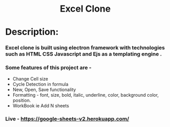<h1 align="center">
  Excel Clone
</h1>

# Description:

### Excel clone is built using electron framework with technologies such as HTML CSS Javascript and Ejs as a templating engine .
### Some features of this project are -
- Change Cell size
- Cycle Detection in formula
- New, Open, Save functionality
- Formatting - font, size, bold, italic, underline, color, background color, position.
- WorkBook ie Add N sheets

### Live - https://google-sheets-v2.herokuapp.com/